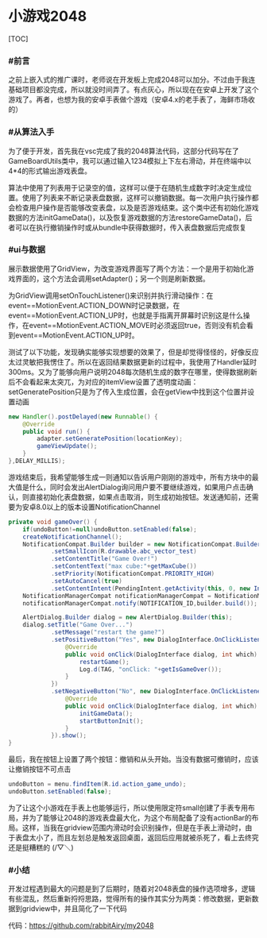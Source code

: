 # 小游戏2048

[TOC]

### #前言

​		之前上嵌入式的推广课时，老师说在开发板上完成2048可以加分。不过由于我连基础项目都没完成，所以就没时间弄了。有点灰心，所以现在在安卓上开发了这个游戏了。再者，也想为我的安卓手表做个游戏（安卓4.x的老手表了，海鲜市场收的）

### #从算法入手

​		为了便于开发，首先我在vsc完成了我的2048算法代码，这部分代码写在了GameBoardUtils类中，我可以通过输入1234模拟上下左右滑动，并在终端中以4*4的形式输出游戏表盘。

​		算法中使用了列表用于记录空的值，这样可以便于在随机生成数字时决定生成位置。使用了列表来不断记录表盘数据，这样可以撤销数据。每一次用户执行操作都会检查用户操作是否能够改变表盘，以及是否游戏结束。这个类中还有初始化游戏数据的方法initGameData()，以及恢复游戏数据的方法restoreGameData()，后者可以在执行撤销操作时或从bundle中获得数据时，传入表盘数据后完成恢复

### #ui与数据

​		展示数据使用了GridView，为改变游戏界面写了两个方法：一个是用于初始化游戏界面的，这个方法会调用setAdapter()；另一个则是刷新数据。

​		为GridView调用setOnTouchListener()来识别并执行滑动操作：在event\==MotionEvent.ACTION_DOWN时记录数据，在event\==MotionEvent.ACTION_UP时，也就是手指离开屏幕时识别这是什么操作，在event\==MotionEvent.ACTION_MOVE时必须返回true，否则没有机会看到event\==MotionEvent.ACTION_UP时。

​		测试了以下功能，发现确实能够实现想要的效果了，但是却觉得怪怪的，好像反应太过灵敏把我愣住了。所以在返回结果数据更新的过程中，我使用了Handler延时300ms。又为了能够向用户说明2048每次随机生成的数字在哪里，使得数据刷新后不会看起来太突兀，为对应的itemView设置了透明度动画：setGeneratePosition只是为了传入生成位置，会在getView中找到这个位置并设置动画

```java
new Handler().postDelayed(new Runnable() {
    @Override
    public void run() {
        adapter.setGeneratePosition(locationKey);
        gameViewUpdate();
    }
},DELAY_MILLIS);
```

​		游戏结束后，我希望能够生成一则通知以告诉用户刚刚的游戏中，所有方块中的最大值是什么，同时会发出AlertDialog询问用户要不要继续游戏，如果用户点击确认，则直接初始化表盘数据，如果点击取消，则生成初始按钮。发送通知前，还需要为安卓8.0以上的版本设置NotificationChannel

```java
private void gameOver() {
    if(undoButton!=null)undoButton.setEnabled(false);
    createNotificationChannel();
    NotificationCompat.Builder builder = new NotificationCompat.Builder(this,CHANNEL_ID)
            .setSmallIcon(R.drawable.abc_vector_test)
            .setContentTitle("Game Over!")
            .setContentText("max cube:"+getMaxCube())
            .setPriority(NotificationCompat.PRIORITY_HIGH)
            .setAutoCancel(true)
            .setContentIntent(PendingIntent.getActivity(this, 0, new Intent(), 0));
    NotificationManagerCompat notificationManagerCompat = NotificationManagerCompat.from(this);
    notificationManagerCompat.notify(NOTIFICATION_ID,builder.build());

    AlertDialog.Builder dialog = new AlertDialog.Builder(this);
    dialog.setTitle("Game Over...")
            .setMessage("restart the game?")
            .setPositiveButton("Yes", new DialogInterface.OnClickListener() {
                @Override
                public void onClick(DialogInterface dialog, int which) {
                    restartGame();
                    Log.d(TAG, "onClick: "+getIsGameOver());
                }
            })
            .setNegativeButton("No", new DialogInterface.OnClickListener() {
                @Override
                public void onClick(DialogInterface dialog, int which) {
                    initGameData();
                    startButtonInit();
                }
            }).show();
}
```

​		最后，我在按钮上设置了两个按钮：撤销和从头开始。当没有数据可撤销时，应该让撤销按钮不可点击

```java
undoButton = menu.findItem(R.id.action_game_undo);
undoButton.setEnabled(false);
```

​		为了让这个小游戏在手表上也能够运行，所以使用限定符small创建了手表专用布局，并为了能够让2048的游戏表盘最大化，为这个布局配备了没有actionBar的布局。这样，当我在gridview范围内滑动时会识别操作，但是在手表上滑动时，由于表盘太小了，而且左划总是触发返回桌面，返回后应用就被杀死了，看上去终究还是挺糟糕的 (/▽＼)

### #小结

​		开发过程遇到最大的问题是到了后期时，随着对2048表盘的操作选项增多，逻辑有些混乱，然后重新捋捋思路，觉得所有的操作其实分为两类：修改数据，更新数据到gridview中，并且简化了一下代码



代码：https://github.com/rabbitAiry/my2048

